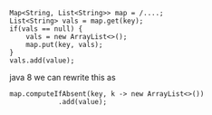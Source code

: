 ```
Map<String, List<String>> map = /....;
List<String> vals = map.get(key);
if(vals == null) {
	vals = new ArrayList<>();
	map.put(key, vals);
}
vals.add(value);

```

java 8 we can rewrite this as

```
map.computeIfAbsent(key, k -> new ArrayList<>())
			.add(value);
```
